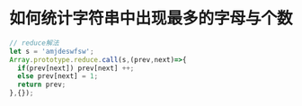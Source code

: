 # 如何统计字符串中出现最多的字母与个数
```javascript
// reduce解法
let s = 'amjdeswfsw';
Array.prototype.reduce.call(s,(prev,next)=>{
  if(prev[next]) prev[next] ++;
  else prev[next] = 1;
  return prev;
},{});
```
